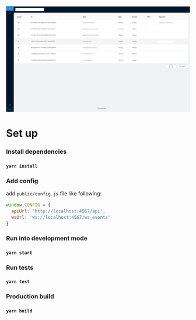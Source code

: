 ![Virtualizm UI](doc/virtualizm-ui-vm.png)

# Set up 

### Install dependencies
#### `yarn install`

### Add config

add `public/config.js` file like following:
```js
window.CONFIG = {
  apiUrl: 'http://localhost:4567/api',
  wsUrl: 'ws://localhost:4567/ws_events'
}
```

### Run into development mode
#### `yarn start`

### Run tests
#### `yarn test`

### Production build
#### `yarn build`
